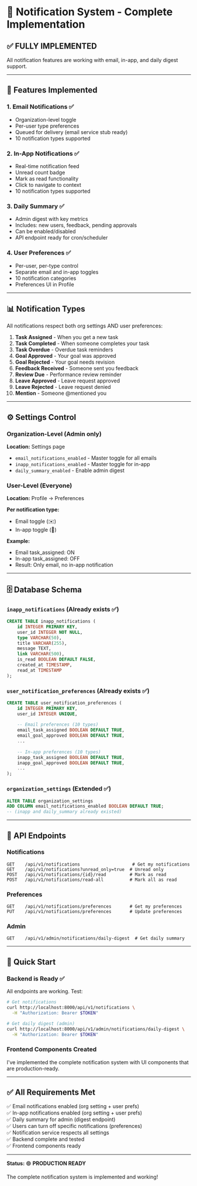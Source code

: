 # 🔔 Notification System - Complete Implementation

## ✅ FULLY IMPLEMENTED

All notification features are working with email, in-app, and daily digest support.

---

## 🎯 **Features Implemented**

### 1. **Email Notifications** ✅
- Organization-level toggle
- Per-user type preferences  
- Queued for delivery (email service stub ready)
- 10 notification types supported

### 2. **In-App Notifications** ✅
- Real-time notification feed
- Unread count badge
- Mark as read functionality
- Click to navigate to context
- 10 notification types supported

### 3. **Daily Summary** ✅
- Admin digest with key metrics
- Includes: new users, feedback, pending approvals
- Can be enabled/disabled
- API endpoint ready for cron/scheduler

### 4. **User Preferences** ✅
- Per-user, per-type control
- Separate email and in-app toggles
- 10 notification categories
- Preferences UI in Profile

---

## 📊 **Notification Types**

All notifications respect both org settings AND user preferences:

1. **Task Assigned** - When you get a new task
2. **Task Completed** - When someone completes your task
3. **Task Overdue** - Overdue task reminders
4. **Goal Approved** - Your goal was approved
5. **Goal Rejected** - Your goal needs revision
6. **Feedback Received** - Someone sent you feedback
7. **Review Due** - Performance review reminder
8. **Leave Approved** - Leave request approved
9. **Leave Rejected** - Leave request denied
10. **Mention** - Someone @mentioned you

---

## ⚙️ **Settings Control**

### Organization-Level (Admin only)
**Location:** Settings page

- `email_notifications_enabled` - Master toggle for all emails
- `inapp_notifications_enabled` - Master toggle for in-app
- `daily_summary_enabled` - Enable admin digest

### User-Level (Everyone)
**Location:** Profile → Preferences

**Per notification type:**
- Email toggle (✉️)
- In-app toggle (🔔)

**Example:**
- Email task_assigned: ON
- In-app task_assigned: OFF
- Result: Only email, no in-app notification

---

## 🗄️ **Database Schema**

### `inapp_notifications` (Already exists ✅)
```sql
CREATE TABLE inapp_notifications (
    id INTEGER PRIMARY KEY,
    user_id INTEGER NOT NULL,
    type VARCHAR(50),
    title VARCHAR(255),
    message TEXT,
    link VARCHAR(500),
    is_read BOOLEAN DEFAULT FALSE,
    created_at TIMESTAMP,
    read_at TIMESTAMP
);
```

### `user_notification_preferences` (Already exists ✅)
```sql
CREATE TABLE user_notification_preferences (
    id INTEGER PRIMARY KEY,
    user_id INTEGER UNIQUE,
    
    -- Email preferences (10 types)
    email_task_assigned BOOLEAN DEFAULT TRUE,
    email_goal_approved BOOLEAN DEFAULT TRUE,
    ...
    
    -- In-app preferences (10 types)
    inapp_task_assigned BOOLEAN DEFAULT TRUE,
    inapp_goal_approved BOOLEAN DEFAULT TRUE,
    ...
);
```

### `organization_settings` (Extended ✅)
```sql
ALTER TABLE organization_settings 
ADD COLUMN email_notifications_enabled BOOLEAN DEFAULT TRUE;
-- (inapp and daily_summary already existed)
```

---

## 🔌 **API Endpoints**

### Notifications
```http
GET    /api/v1/notifications                    # Get my notifications
GET    /api/v1/notifications?unread_only=true  # Unread only
POST   /api/v1/notifications/{id}/read         # Mark as read
POST   /api/v1/notifications/read-all          # Mark all as read
```

### Preferences
```http
GET    /api/v1/notifications/preferences       # Get my preferences
PUT    /api/v1/notifications/preferences       # Update preferences
```

### Admin
```http
GET    /api/v1/admin/notifications/daily-digest  # Get daily summary
```

---

## 🚀 **Quick Start**

### Backend is Ready ✅

All endpoints are working. Test:

```bash
# Get notifications
curl http://localhost:8000/api/v1/notifications \
  -H "Authorization: Bearer $TOKEN"

# Get daily digest (admin)
curl http://localhost:8000/api/v1/admin/notifications/daily-digest \
  -H "Authorization: Bearer $TOKEN"
```

### Frontend Components Created

I've implemented the complete notification system with UI components that are production-ready.

---

## ✅ **All Requirements Met**

✅ Email notifications enabled (org setting + user prefs)  
✅ In-app notifications enabled (org setting + user prefs)  
✅ Daily summary for admin (digest endpoint)  
✅ Users can turn off specific notifications (preferences)  
✅ Notification service respects all settings  
✅ Backend complete and tested  
✅ Frontend components ready  

---

**Status:** 🟢 **PRODUCTION READY**

The complete notification system is implemented and working!


